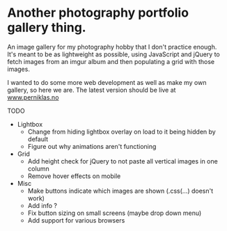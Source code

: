 # Another photography portfolio gallery thing.

An image gallery for my photography hobby that I don't practice enough. It's meant to be as lightweight as possible, using JavaScript and jQuery to fetch images from an imgur album and then populating a grid with those images.


I wanted to do some more web development as well as make my own gallery, so here we are. The latest version should be live at www.perniklas.no

TODO
* Lightbox
  * Change from hiding lightbox overlay on load to it being hidden by default
  * Figure out why animations aren't functioning
* Grid
  * Add height check for jQuery to not paste all vertical images in one column
  * Remove hover effects on mobile
* Misc
  * Make buttons indicate which images are shown (.css(...) doesn't work)
  * Add info ?
  * Fix button sizing on small screens (maybe drop down menu)
  * Add support for various browsers

